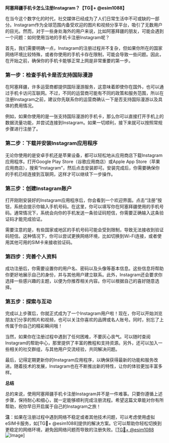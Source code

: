 **阿塞拜疆手机卡怎么注册Instagram？【TG💪+ @esim1088】**

在当今这个数字化的时代，社交媒体已经成为了人们日常生活中不可或缺的一部分。Instagram作为全球范围内备受欢迎的图片和视频分享平台，吸引了无数用户的目光。然而，对于一些身处海外的用户来说，比如阿塞拜疆的朋友，可能会遇到一个问题：如何使用当地的手机卡注册Instagram呢？

首先，我们需要明确一点，Instagram的注册过程并不复杂，但如果你所在的国家网络环境比较特殊，或者你使用的手机卡存在限制，可能会导致一些问题。因此，在开始之前，确保你的手机卡能够正常上网是非常重要的第一步。

### 第一步：检查手机卡是否支持国际漫游

在阿塞拜疆，许多运营商都提供国际漫游服务，这意味着即使你在国外，也可以通过手机卡访问互联网。不过，不同的运营商可能有不同的政策和服务范围，所以在注册Instagram之前，建议你先联系你的运营商确认一下是否支持国际漫游以及具体的费用情况。

例如，如果你使用的是一张支持国际漫游的手机卡，那么你可以直接打开手机上的数据流量功能，并尝试连接到Instagram。如果一切顺利，接下来就可以按照常规步骤进行注册了。

### 第二步：下载并安装Instagram应用程序

无论你使用的是安卓手机还是苹果设备，都可以轻松地从应用商店下载Instagram应用程序。打开Google Play Store（谷歌应用商店）或Apple App Store（苹果应用商店），搜索“Instagram”，然后点击安装即可。安装完成后，你需要确保你的手机已经连接到互联网，这样才可以继续下一步操作。

### 第三步：创建Instagram账户

打开刚刚安装好的Instagram应用程序后，你会看到一个欢迎界面。点击“注册”按钮，系统会提示你输入手机号码。在这里，你可以填写你在阿塞拜疆使用的手机号码。通常情况下，系统会向你的手机发送一条验证码短信，你需要正确输入这条验证码才能完成验证。

需要注意的是，有些国家或地区的手机号码可能会受到限制，导致无法接收到验证码短信。这种情况下，你可以尝试更换网络环境，比如切换到Wi-Fi连接，或者使用其他可用的SIM卡来接收验证码。

### 第四步：完善个人资料

成功注册后，你需要设置你的用户名、密码以及头像等基本信息。这些信息将帮助你更好地展示自己的身份，并与其他用户建立联系。此外，Instagram还会要求你选择一些感兴趣的主题，以便为你推荐相关内容。你可以根据自己的喜好随意选择。

### 第五步：探索与互动

完成以上步骤后，你就正式成为了一个Instagram用户啦！现在，你可以开始浏览朋友们分享的照片和视频，也可以关注你喜欢的品牌或名人账号。同时，别忘了上传属于你自己的精彩瞬间哦！

当然，如果你在注册过程中遇到了任何困难，不要灰心丧气。可以随时查阅Instagram的帮助中心，那里提供了丰富的教程和支持资源。另外，还可以加入一些相关的社交群组，与其他用户交流经验，共同解决问题。

最后，记得定期更新你的Instagram应用程序，以确保获得最新的功能和服务改进。随着技术的发展，Instagram也在不断推出新的特性，让你的体验更加丰富多样。

**总结**

总的来说，使用阿塞拜疆手机卡注册Instagram并不是一件难事。只要你遵循上述步骤，保持耐心和细心，就一定能够顺利完成注册流程。希望这篇文章能对你有所帮助，祝你早日开启属于自己的Instagram之旅！

**注**：如果在注册过程中遇到网络不稳定或者其他技术问题，可以考虑使用虚拟eSIM卡服务，如[TG💪+ @esim1088]提供的解决方案。它可以帮助你轻松切换到更稳定的网络环境，避免因网络问题而导致的注册失败。[[TG💪+ @esim1088](https://t.me/s/esim1088) ![Image](https://i.postimg.cc/4NQfJmqS/Snipaste-2025-05-13-00-14-12.png)]
